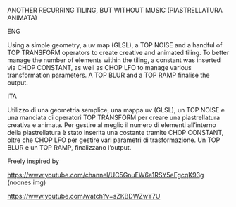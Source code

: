 ﻿ANOTHER RECURRING TILING, BUT WITHOUT MUSIC (PIASTRELLATURA ANIMATA)


ENG

Using a simple geometry, a uv map (GLSL), a TOP NOISE and a handful of TOP TRANSFORM operators to create creative and animated tiling. To better manage the number of elements within the tiling, a constant was inserted via CHOP CONSTANT, as well as CHOP LFO to manage various transformation parameters. A TOP BLUR and a TOP RAMP finalise the output. 

ITA

Utilizzo di una geometria semplice, una mappa uv (GLSL), un TOP NOISE e una manciata di operatori TOP TRANSFORM per creare una piastrellatura creativa e animata. Per gestire al meglio il numero di elementi all’interno della piastrellatura è stato inserita una costante tramite CHOP CONSTANT, oltre che CHOP LFO per gestire vari parametri di trasformazione. Un TOP BLUR e un TOP RAMP, finalizzano l’output. 

Freely inspired by

https://www.youtube.com/channel/UC5GnuEW6e1RSY5eFgcqK93g (noones img) 

https://www.youtube.com/watch?v=sZKBDWZwY7U
